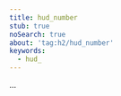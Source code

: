 ```yaml
---
title: hud_number
stub: true
noSearch: true
about: 'tag:h2/hud_number'
keywords:
  - hud_
---
```

...
